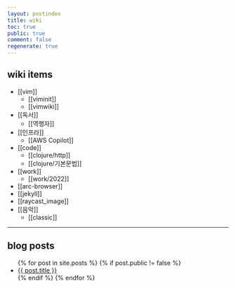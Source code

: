 ```yaml
---
layout: postindex
title: wiki
toc: true
public: true
comment: false
regenerate: true
---
```


## wiki items

- [[vim]]
  - [[viminit]]
  - [[vimwiki]]
- [[독서]]
  - [[역행자]]
- [[인프라]]
  - [[AWS Copilot]]
- [[code]]
    - [[clojure/http]]
    - [[clojure/기본문법]]
- [[work]]
  - [[work/2022]]
- [[arc-browser]]
- [[jekyll]]
- [[raycast_image]]
- [[음악]]
  - [[classic]]

---

## blog posts

<div>
    <ul>
{% for post in site.posts %}
    {% if post.public != false %}
        <li>
            <a class="post-link" href="{{ post.url | prepend: site.baseurl }}">
                {{ post.title }}
            </a>
        </li>
    {% endif %}
{% endfor %}
    </ul>
</div>
